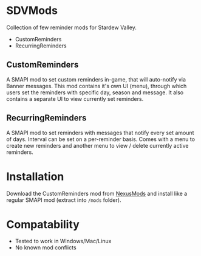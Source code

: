 # SDVMods

Collection of few reminder mods for Stardew Valley.

* CustomReminders
* RecurringReminders

## CustomReminders

A SMAPI mod to set custom reminders in-game, that will auto-notify via Banner messages.
This mod contains it's own UI (menu), through which users set the reminders with specific day, season and message. It also contains a separate UI to view currently set reminders.

## RecurringReminders

A SMAPI mod to set reminders with messages that notify every set amount of days. Interval can be set on a per-reminder basis. Comes with a menu to create new reminders and another menu to view / delete currently active reminders.

# Installation
Download the CustomReminders mod from [NexusMods](https://www.nexusmods.com/stardewvalley/mods/6215) and install like a regular SMAPI mod (extract into `/mods` folder).

# Compatability
* Tested to work in Windows/Mac/Linux
* No known mod conflicts
